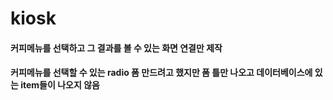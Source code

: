 # kiosk
#### 커피메뉴를 선택하고 그 결과를 볼 수 있는 화면 연결만 제작
#### 커피메뉴를 선택할 수 있는 radio 폼 만드려고 했지만 폼 틀만 나오고 데이터베이스에 있는 item들이 나오지 않음
